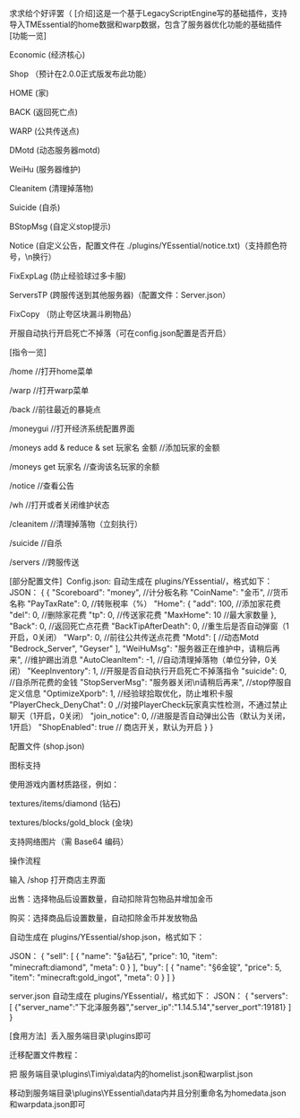 求求给个好评罢（​
[介绍]​
这是一个基于LegacyScriptEngine写的基础插件，支持导入TMEssential的home数据和warp数据，包含了服务器优化功能的基础插件​
[功能一览]
​

Economic (经济核心)

Shop （预计在2.0.0正式版发布此功能）

HOME (家)

BACK (返回死亡点)

WARP (公共传送点)

DMotd (动态服务器motd)

WeiHu (服务器维护)

Cleanitem (清理掉落物)

Suicide (自杀)

BStopMsg (自定义stop提示)

Notice (自定义公告，配置文件在 ./plugins/YEssential/notice.txt)（支持颜色符号，\n换行）

FixExpLag (防止经验球过多卡服)

ServersTP (跨服传送到其他服务器)（配置文件：Server.json）

FixCopy （防止夸区块漏斗刷物品）

开服自动执行开启死亡不掉落（可在config.json配置是否开启）

[指令一览]​


/home //打开home菜单

/warp //打开warp菜单

/back //前往最近的暴毙点

/moneygui //打开经济系统配置界面

/moneys add & reduce & set 玩家名 金额 //添加玩家的金额

/moneys get 玩家名 //查询该名玩家的余额

/notice //查看公告

/wh //打开或者关闭维护状态

/cleanitem //清理掉落物（立刻执行）

/suicide //自杀

/servers //跨服传送

[部分配置文件]
​
Config.json:
自动生成在 plugins/YEssential/，格式如下：
JSON：
{
    {
    "Scoreboard": "money", //计分板名称
    "CoinName": "金币", //货币名称
    "PayTaxRate": 0, //转账税率（%）
    "Home": {
        "add": 100, //添加家花费
        "del": 0, //删除家花费
        "tp": 0, //传送家花费
        "MaxHome": 10 //最大家数量
    },
    "Back": 0, //返回死亡点花费
    "BackTipAfterDeath": 0, //重生后是否自动弹窗（1开启，0关闭）
    "Warp": 0, //前往公共传送点花费
    "Motd": [ //动态Motd
        "Bedrock_Server",
        "Geyser"
    ],
    "WeiHuMsg": "服务器正在维护中，请稍后再来", //维护踢出消息
    "AutoCleanItem": -1, //自动清理掉落物（单位分钟，0关闭）
    "KeepInventory": 1, //开服是否自动执行开启死亡不掉落指令
    "suicide": 0, //自杀所花费的金钱
    "StopServerMsg": "服务器关闭\n请稍后再来", //stop停服自定义信息
    "OptimizeXporb": 1, //经验球拾取优化，防止堆积卡服
    "PlayerCheck_DenyChat": 0 ,//对接PlayerCheck玩家真实性检测，不通过禁止聊天（1开启，0关闭）
    "join_notice": 0, //进服是否自动弹出公告（默认为关闭，1开启）
    "ShopEnabled": true // 商店开关，默认为开启
}
}

配置文件 (shop.json)

图标支持

使用游戏内置材质路径，例如：

textures/items/diamond (钻石)

textures/blocks/gold_block (金块)

支持网络图片（需 Base64 编码）

操作流程

输入 /shop 打开商店主界面

出售：选择物品后设置数量，自动扣除背包物品并增加金币

购买：选择商品后设置数量，自动扣除金币并发放物品

自动生成在 plugins/YEssential/shop.json，格式如下：

JSON：
{
    "sell": [
        {
            "name": "§a钻石",
            "price": 10,
            "item": "minecraft:diamond",
            "meta": 0
        }
    ],
    "buy": [
        {
            "name": "§6金锭",
            "price": 5,
            "item": "minecraft:gold_ingot",
            "meta": 0
        }
    ]
}

server.json
自动生成在 plugins/YEssential/，格式如下：
JSON：
{
    "servers": [
      {"server_name":"下北泽服务器","server_ip":"1.14.5.14","server_port":19181}
    ]
  }


[食用方法]
​
丢入服务端目录\plugins即可​


迁移配置文件教程：


把 服务端目录\plugins\Timiya\data内的homelist.json和warplist.json

移动到服务端目录\plugins\YEssential\data内并且分别重命名为homedata.json和warpdata.json即可
